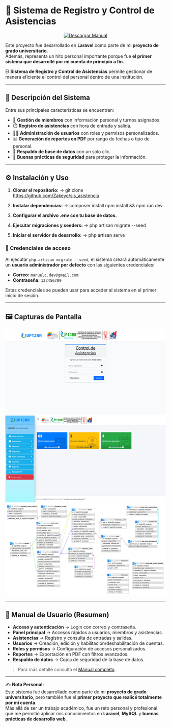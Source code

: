 # 📌 Sistema de Registro y Control de Asistencias

<p align="center">
  <a href="./MANUAL%20DEL%20SISTEMA.pdf">
    <img src="https://img.shields.io/badge/📘%20DESCARGAR%20MANUAL%20DE%20USUARIO-blue?style=for-the-badge&logo=adobeacrobatreader" alt="Descargar Manual"/>
  </a>
</p>

Este proyecto fue desarrollado en **Laravel** como parte de mi **proyecto de grado universitario**.  
Además, representa un hito personal importante porque fue **el primer sistema que desarrollé por mi cuenta de principio a fin**.  

El **Sistema de Registro y Control de Asistencias** permite gestionar de manera eficiente el control del personal dentro de una institución.  

---

## 🚀 Descripción del Sistema

Entre sus principales características se encuentran:

- 👤 **Gestión de miembros** con información personal y turnos asignados.  
- ⏱️ **Registro de asistencias** con hora de entrada y salida.  
- 🧑‍💻 **Administración de usuarios** con roles y permisos personalizados.  
- 📊 **Generación de reportes en PDF** por rango de fechas o tipo de personal.  
- 💾 **Respaldo de base de datos** con un solo clic.  
- 🔐 **Buenas prácticas de seguridad** para proteger la información.  

---

## ⚙️ Instalación y Uso

1. **Clonar el repositorio:** →
   git clone https://github.com/Zakeyo/sis_asistencia


2. **Instalar dependencias:** →
   composer install
   npm install && npm run dev

3. **Configurar el archivo .env con tu base de datos.**

4. **Ejecutar migraciones y seeders:** →
   php artisan migrate --seed

5. **Iniciar el servidor de desarrollo:** →
   php artisan serve

### 🔑 Credenciales de acceso
Al ejecutar `php artisan migrate --seed`, el sistema creará automáticamente un **usuario administrador por defecto** con las siguientes credenciales:

- **Correo:** `manuelc.dev@gmail.com`  
- **Contraseña:** `123456789`  

Estas credenciales se pueden usar para acceder al sistema en el primer inicio de sesión.

---

## 🖼️ Capturas de Pantalla

![Login](./screenshots/login.png)  
![Panel Principal](./screenshots/index.png)  
![Base de Datos](./screenshots/DB.png)  

---

## 📖 Manual de Usuario (Resumen)

- **Acceso y autenticación** → Login con correo y contraseña.  
- **Panel principal** → Accesos rápidos a usuarios, miembros y asistencias.  
- **Asistencias** → Registro y consulta de entradas y salidas.  
- **Usuarios** → Creación, edición y habilitación/deshabilitación de cuentas.  
- **Roles y permisos** → Configuración de accesos personalizados.  
- **Reportes** → Exportación en PDF con filtros avanzados.  
- **Respaldo de datos** → Copia de seguridad de la base de datos.  

> Para más detalle consulta el [Manual completo](./MANUAL%20DEL%20SISTEMA.pdf).

---

✍️ **Nota Personal:**  
Este sistema fue desarrollado como parte de mi **proyecto de grado universitario**, pero también fue el **primer proyecto que realicé totalmente por mi cuenta**.  
Más allá de ser un trabajo académico, fue un reto personal y profesional que me permitió aplicar mis conocimientos en **Laravel**, **MySQL** y **buenas prácticas de desarrollo web**.